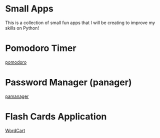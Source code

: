 <h1> Small Apps </h1>

This is a collection of small fun apps that I will be creating to improve my skills on Python!

# Pomodoro Timer 
[pomodoro](/pomodoro/Readme.md)

# Password Manager (panager)

[pamanager](/panager/Readme.md)

# Flash Cards Application 

[WordCart](/wordcard/README.MD)



